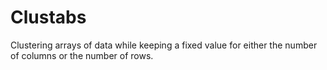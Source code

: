 # Clustabs

Clustering arrays of data while keeping a fixed value for either the number of columns or the number of rows.
